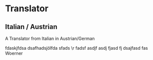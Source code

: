 # Translator
## Italian / Austrian
A Translator from Italian in Austrian/German





fdaskjfdsa
dsafhadsjölfda
sfads \r
fadsf
asdjf
asdj
fjasd
fj
dsajfasd
fas
Woerner

